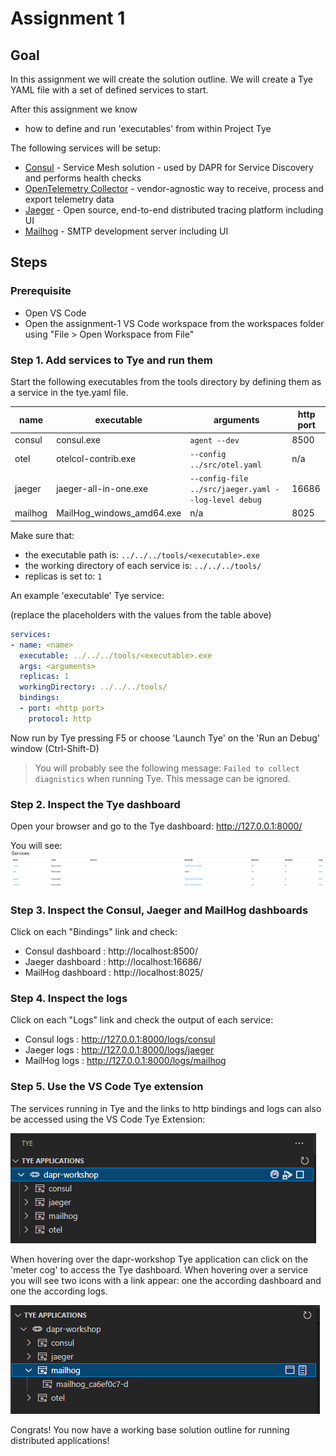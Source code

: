 # Assignment 1

## Goal
In this assignment we will create the solution outline. We will create a Tye YAML file with a set of defined services to start.

After this assignment we know

- how to define and run 'executables' from within Project Tye

The following services will be setup:

- [Consul](https://www.consul.io/docs/intro) - Service Mesh solution - used by DAPR for Service Discovery and performs health checks
- [OpenTelemetry Collector](https://opentelemetry.io/docs/collector/) - vendor-agnostic way to receive, process and export telemetry data
- [Jaeger](https://www.jaegertracing.io/) - Open source, end-to-end distributed tracing platform including UI
- [Mailhog](https://github.com/mailhog/MailHog) -  SMTP development server including UI

## Steps

### Prerequisite

- Open VS Code
- Open the assignment-1 VS Code workspace from the workspaces folder using "File > Open Workspace from File"

### Step 1. Add services to Tye and run them

Start the following executables from the tools directory by defining them as a service in the tye.yaml file.

| name | executable | arguments | http port |
|---|---|----|---|
|consul|consul.exe|```agent --dev```|8500|
|otel|otelcol-contrib.exe|```--config ../src/otel.yaml```|n/a|
|jaeger|jaeger-all-in-one.exe|```--config-file ../src/jaeger.yaml --log-level debug```|16686|
|mailhog|MailHog_windows_amd64.exe|n/a|8025|

Make sure that:

- the executable path is: ```../../../tools/<executable>.exe```
- the working directory of each service is: ```../../../tools/```
- replicas is set to: ```1```

An example 'executable' Tye service:

(replace the placeholders with the values from the table above)

```yaml
services:
- name: <name>
  executable: ../../../tools/<executable>.exe 
  args: <arguments>
  replicas: 1 
  workingDirectory: ../../../tools/
  bindings: 
  - port: <http port>
    protocol: http
```

Now run by Tye pressing F5 or choose 'Launch Tye' on the 'Run an Debug' window (Ctrl-Shift-D)

> You will probably see the following message: ```Failed to collect diagnistics``` when running Tye. This message can be ignored.

### Step 2. Inspect the Tye dashboard

Open your browser and go to the Tye dashboard: http://127.0.0.1:8000/

You will see:
![tye services](../docs/images/assignment1_tye_services.png)

### Step 3. Inspect the Consul, Jaeger and MailHog dashboards

Click on each "Bindings" link and check:

- Consul dashboard : http://localhost:8500/
- Jaeger dashboard  : http://localhost:16686/
- MailHog dashboard : http://localhost:8025/

### Step 4. Inspect the logs

Click on each "Logs" link and check the  output of each service:

- Consul logs : http://127.0.0.1:8000/logs/consul
- Jaeger logs : http://127.0.0.1:8000/logs/jaeger
- MailHog logs : http://127.0.0.1:8000/logs/mailhog

### Step 5. Use the VS Code Tye extension

The services running in Tye and the links to http bindings and logs can also be accessed using the VS Code Tye Extension:

![tye extension](../docs/images/assignment1_tye_extension.png)

When hovering over the dapr-workshop Tye application can click on the 'meter cog' to access the Tye dashboard. When hovering over a service you will see two icons with a link appear: one the according dashboard and one the according logs.

![tye extension](../docs/images/assignment1_tye_extension_browse.png)

Congrats! You now have a working base solution outline for running distributed applications!
